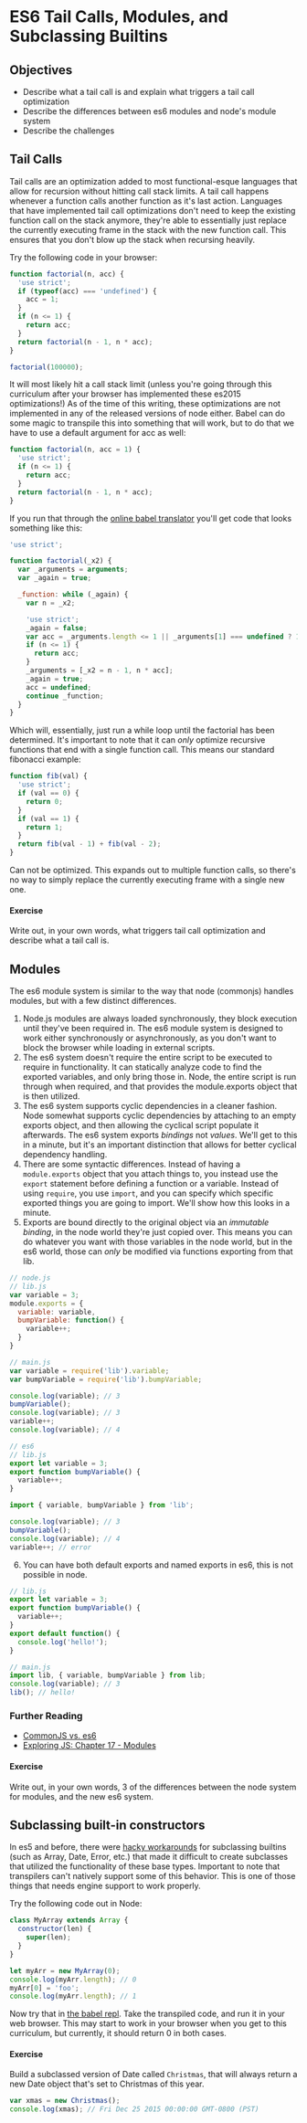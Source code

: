 # ES6 Tail Calls, Modules, and Subclassing Builtins

## Objectives

* Describe what a tail call is and explain what triggers a tail call optimization
* Describe the differences between es6 modules and node's module system
* Describe the challenges

## Tail Calls

Tail calls are an optimization added to most functional-esque languages that allow for recursion without hitting call stack limits. A tail call happens whenever a function calls another function as it's last action. Languages that have implemented tail call optimizations don't need to keep the existing function call on the stack anymore, they're able to essentially just replace the currently executing frame in the stack with the new function call. This ensures that you don't blow up the stack when recursing heavily.

Try the following code in your browser:

```javascript
function factorial(n, acc) {
  'use strict';
  if (typeof(acc) === 'undefined') {
    acc = 1;
  }
  if (n <= 1) {
    return acc;
  }
  return factorial(n - 1, n * acc);
}

factorial(100000);
```

It will most likely hit a call stack limit (unless you're going through this curriculum after your browser has implemented these es2015 optimizations!) As of the time of this writing, these optimizations are not implemented in any of the released versions of node either. Babel can do some magic to transpile this into something that will work, but to do that we have to use a default argument for acc as well:

```javascript
function factorial(n, acc = 1) {
  'use strict';
  if (n <= 1) {
    return acc;
  }
  return factorial(n - 1, n * acc);
}
```

If you run that through the [online babel translator](https://babeljs.io/repl/#?experimental=false&evaluate=true&loose=false&spec=false&code=function%20factorial(n%2C%20acc%20%3D%201)%20%7B%0A%20%20'use%20strict'%3B%0A%20%20if%20(n%20%3C%3D%201)%20%7B%0A%20%20%20%20return%20acc%3B%0A%20%20%7D%0A%20%20return%20factorial(n%20-%201%2C%20n%20*%20acc)%3B%0A%7D) you'll get code that looks something like this:

```javascript
'use strict';

function factorial(_x2) {
  var _arguments = arguments;
  var _again = true;

  _function: while (_again) {
    var n = _x2;

    'use strict';
    _again = false;
    var acc = _arguments.length <= 1 || _arguments[1] === undefined ? 1 : _arguments[1];
    if (n <= 1) {
      return acc;
    }
    _arguments = [_x2 = n - 1, n * acc];
    _again = true;
    acc = undefined;
    continue _function;
  }
}
```

Which will, essentially, just run a while loop until the factorial has been determined. It's important to note that it can _only_ optimize recursive functions that end with a single function call. This means our standard fibonacci example:

```javascript
function fib(val) {
  'use strict';
  if (val == 0) {
    return 0;
  }
  if (val == 1) {
    return 1;
  }
  return fib(val - 1) + fib(val - 2);
}
```

Can not be optimized. This expands out to multiple function calls, so there's no way to simply replace the currently executing frame with a single new one.

#### Exercise

Write out, in your own words, what triggers tail call optimization and describe what a tail call is.

## Modules

The es6 module system is similar to the way that node (commonjs) handles modules, but with a few distinct differences.

1. Node.js modules are always loaded synchronously, they block execution until they've been required in. The es6 module system is designed to work either synchronously or asynchronously, as you don't want to block the browser while loading in external scripts.
2. The es6 system doesn't require the entire script to be executed to require in functionality. It can statically analyze code to find the exported variables, and only bring those in. Node, the entire script is run through when required, and that provides the module.exports object that is then utilized.
3. The es6 system supports cyclic dependencies in a cleaner fashion. Node somewhat supports cyclic dependencies by attaching to an empty exports object, and then allowing the cyclical script populate it afterwards. The es6 system exports _bindings_ not _values_. We'll get to this in a minute, but it's an important distinction that allows for better cyclical dependency handling.
4. There are some syntactic differences. Instead of having a `module.exports` object that you attach things to, you instead use the `export` statement before defining a function or a variable. Instead of using `require`, you use `import`, and you can specify which specific exported things you are going to import. We'll show how this looks in a minute.
5. Exports are bound directly to the original object via an _immutable binding_, in the node world they're just copied over. This means you can do whatever you want with those variables in the node world, but in the es6 world, those can _only_ be modified via functions exporting from that lib.

```javascript
// node.js
// lib.js
var variable = 3;
module.exports = {
  variable: variable,
  bumpVariable: function() {
    variable++;
  }
}

// main.js
var variable = require('lib').variable;
var bumpVariable = require('lib').bumpVariable;

console.log(variable); // 3
bumpVariable();
console.log(variable); // 3
variable++;
console.log(variable); // 4

// es6
// lib.js
export let variable = 3;
export function bumpVariable() {
  variable++;
}

import { variable, bumpVariable } from 'lib';

console.log(variable); // 3
bumpVariable();
console.log(variable); // 4
variable++; // error
```

6. You can have both default exports and named exports in es6, this is not possible in node.

```javascript
// lib.js
export let variable = 3;
export function bumpVariable() {
  variable++;
}
export default function() {
  console.log('hello!');
}

// main.js
import lib, { variable, bumpVariable } from lib;
console.log(variable); // 3
lib(); // hello!
```

### Further Reading

* [CommonJS vs. es6](http://jsmodules.io/cjs.html)
* [Exploring JS: Chapter 17 - Modules](http://exploringjs.com/es6/ch_modules.html)

#### Exercise

Write out, in your own words, 3 of the differences between the node system for modules, and the new es6 system.

## Subclassing built-in constructors

In es5 and before, there were [hacky workarounds](http://speakingjs.com/es5/ch28.html) for subclassing builtins (such as Array, Date, Error, etc.) that made it difficult to create subclasses that utilized the functionality of these base types. Important to note that transpilers can't natively support some of this behavior. This is one of those things that needs engine support to work properly.

Try the following code out in Node:

```javascript
class MyArray extends Array {
  constructor(len) {
    super(len);
  }
}

let myArr = new MyArray(0);
console.log(myArr.length); // 0
myArr[0] = 'foo';
console.log(myArr.length); // 1
```

Now try that in [the babel repl](https://babeljs.io/repl/). Take the transpiled code, and run it in your web browser. This may start to work in your browser when you get to this curriculum, but currently, it should return 0 in both cases.

#### Exercise

Build a subclassed version of Date called `Christmas`, that will always return a new Date object that's set to Christmas of this year.

```javascript
var xmas = new Christmas();
console.log(xmas); // Fri Dec 25 2015 00:00:00 GMT-0800 (PST)
```
